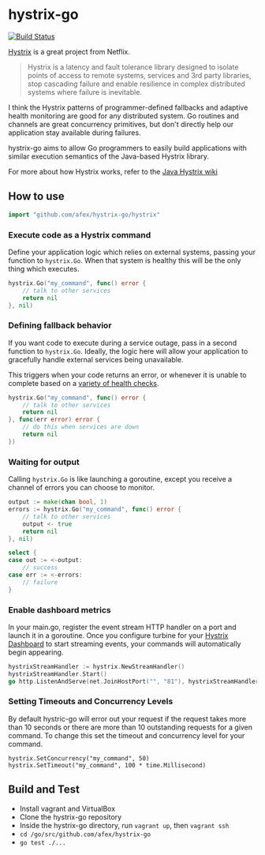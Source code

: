 hystrix-go
==========

[![Build Status](https://travis-ci.org/afex/hystrix-go.png?branch=master)](https://travis-ci.org/afex/hystrix-go)

[Hystrix](https://github.com/Netflix/Hystrix) is a great project from Netflix.

> Hystrix is a latency and fault tolerance library designed to isolate points of access to remote systems, services and 3rd party libraries, stop cascading failure and enable resilience in complex distributed systems where failure is inevitable.

I think the Hystrix patterns of programmer-defined fallbacks and adaptive health monitoring are good for any distributed system. Go routines and channels are great concurrency primitives, but don't directly help our application stay available during failures.

hystrix-go aims to allow Go programmers to easily build applications with similar execution semantics of the Java-based Hystrix library.

For more about how Hystrix works, refer to the [Java Hystrix wiki](https://github.com/Netflix/Hystrix/wiki)


How to use
----------

```go
import "github.com/afex/hystrix-go/hystrix"
```

### Execute code as a Hystrix command

Define your application logic which relies on external systems, passing your function to ```hystrix.Go```. When that system is healthy this will be the only thing which executes.

```go
hystrix.Go("my_command", func() error {
	// talk to other services
	return nil
}, nil)
```

### Defining fallback behavior

If you want code to execute during a service outage, pass in a second function to ```hystrix.Go```. Ideally, the logic here will allow your application to gracefully handle external services being unavailable.

This triggers when your code returns an error, or whenever it is unable to complete based on a [variety of health checks](https://github.com/Netflix/Hystrix/wiki/How-it-Works).

```go
hystrix.Go("my_command", func() error {
	// talk to other services
	return nil
}, func(err error) error {
	// do this when services are down
	return nil
})
```

### Waiting for output

Calling ```hystrix.Go``` is like launching a goroutine, except you receive a channel of errors you can choose to monitor.

```go
output := make(chan bool, 1)
errors := hystrix.Go("my_command", func() error {
	// talk to other services
	output <- true
	return nil
}, nil)

select {
case out := <-output:
	// success
case err := <-errors:
	// failure
}
```

### Enable dashboard metrics

In your main.go, register the event stream HTTP handler on a port and launch it in a goroutine.  Once you configure turbine for your [Hystrix Dashboard](https://github.com/Netflix/Hystrix/tree/master/hystrix-dashboard) to start streaming events, your commands will automatically begin appearing.

```go
hystrixStreamHandler := hystrix.NewStreamHandler()
hystrixStreamHandler.Start()
go http.ListenAndServe(net.JoinHostPort("", "81"), hystrixStreamHandler)
```

### Setting Timeouts and Concurrency Levels

By default hystric-go will error out your request if the request takes more than 10 seconds or there are more than 10 outstanding requests for a given command. To change this set the timeout and concurrency level for your command.

```
hystrix.SetConcurrency("my_command", 50)
hystrix.SetTimeout("my_command", 100 * time.Millisecond)
```

Build and Test
--------------

- Install vagrant and VirtualBox
- Clone the hystrix-go repository
- Inside the hystrix-go directory, run ```vagrant up```, then ```vagrant ssh```
- ```cd /go/src/github.com/afex/hystrix-go```
- ```go test ./...```
